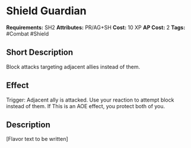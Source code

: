 # Shield Guardian

**Requirements:** SH2
**Attributes:** PR/AG+SH
**Cost:** 10 XP
**AP Cost:** 2
**Tags:** #Combat #Shield

## Short Description
Block attacks targeting adjacent allies instead of them.

## Effect
Trigger: Adjacent ally is attacked. Use your reaction to attempt block instead of them. If This is an AOE effect, you protect both of you.

## Description
[Flavor text to be written]